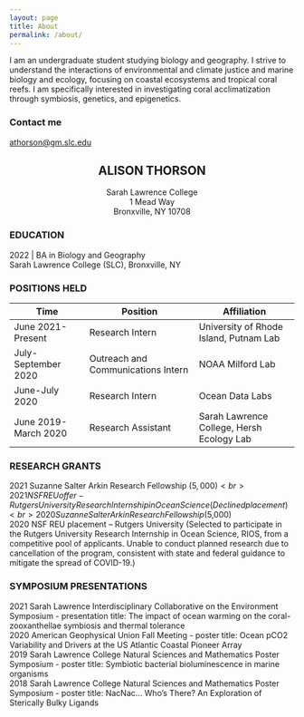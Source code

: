 ```yaml
---
layout: page
title: About
permalink: /about/
---
```


I am an undergraduate student studying biology and geography. I strive to understand the interactions of environmental and climate justice and marine biology and ecology, focusing on coastal ecosystems and tropical coral reefs. I am specifically interested in investigating coral acclimatization through symbiosis, genetics, and epigenetics.

### Contact me

[athorson@gm.slc.edu](mailto:athorson@gm.slc.edu)

## <center>ALISON THORSON</center>
<center>Sarah Lawrence College</center>
<center>1 Mead Way</center>
<center>Bronxville, NY 10708</center>

### EDUCATION
2022 |	BA in Biology and Geography<br>
Sarah Lawrence College (SLC), Bronxville, NY

### POSITIONS HELD

Time|Position| Affiliation
--|--|--
June 2021-Present	| Research Intern | University of Rhode Island, Putnam Lab
July-September 2020  | Outreach and Communications Intern | NOAA Milford Lab
June-July 2020	| Research Intern | Ocean Data Labs
June 2019-March 2020	| Research Assistant | Sarah Lawrence College, Hersh Ecology Lab

### RESEARCH GRANTS

2021 Suzanne Salter Arkin Research Fellowship ($5,000)<br>
2021 NSF REU offer - Rutgers University Research Internship in Ocean Science (Declined placement)<br>
2020 Suzanne Salter Arkin Research Fellowship ($5,000)<br>
2020 NSF REU placement – Rutgers University (Selected to participate in the Rutgers University Research Internship in Ocean Science, RIOS, from a competitive pool of applicants. Unable to conduct planned research due to cancellation of the program, consistent with state and federal guidance to mitigate the spread of COVID-19.)

### SYMPOSIUM PRESENTATIONS

2021 Sarah Lawrence Interdisciplinary Collaborative on the Environment Symposium - presentation title: The impact of ocean warming on the coral-zooxanthellae symbiosis and thermal tolerance<br>
2020 American Geophysical Union Fall Meeting - poster title: Ocean pCO2 Variability and Drivers at the US Atlantic Coastal Pioneer Array<br>
2019 Sarah Lawrence College Natural Sciences and Mathematics Poster Symposium - poster title: Symbiotic bacterial bioluminescence in marine organisms<br>
2018 Sarah Lawrence College Natural Sciences and Mathematics Poster Symposium - poster title: NacNac... Who’s There? An Exploration of Sterically Bulky Ligands<br>
